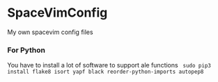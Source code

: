 # SpaceVimConfig
My own spacevim config files

### For Python
You have to install a lot of software to support ale functions
` sudo pip3 install flake8 isort yapf black reorder-python-imports autopep8`
